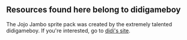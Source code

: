## Resources found here belong to didigameboy
The Jojo Jambo sprite pack was created by the extremely talented didigameboy.
If you're interested, go to [didi's site](https://www.didigameboy.itch.io).
